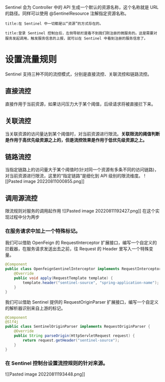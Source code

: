 Sentinel 会为 Controller 中的 API 生成一个默认的资源名称，这个名称就是 URL 的路径。同样可以使用 @SentinelResource 注解指定资源名称。
```ad-note
title:在 Sentinel 中一切都是以“资源”的方式存在的。
```
```ad-important
title:登录 Sentinel 控制台后，左侧导航栏是看不到我们刚注册的微服务的。这是需要对服务发起调用，触发服务信息的上报，就可以在 Sentinel 中看到注册的服务信息了。
```
# 设置流量规则
Sentinel 支持三种不同的流控模式，分别是直接流控、关联流控和链路流控。
## 直接流控
直接作用于当前资源，如果访问压力大于某个阈值，后续请求将被直接拦下来。
## 关联流控
当关联资源的访问量达到某个阈值时，对当前资源进行限流。**关联限流的阈值判断是作用于高优先级资源之上的，但是流控效果是作用于低优先级资源之上。**
## 链路流控
当指定链路上的访问量大于某个阈值时(针对同一个资源有多条不同的访问链路)，对当前资源进行限流，这里的“指定链路”是细化到 API 级别的限流维度。
![[Pasted image 20220811000855.png]]
## 调用源流控
限流规则对服务的调用起作用
![[Pasted image 20220811192427.png]]
在这个实现过程中分为两步
### 在服务请求中加上一个特殊标记。
我们可以借助 OpenFeign 的 RequestInterceptor 扩展接口，编写一个自定义的拦截器，在服务请求发送出去之前，往 Request 的 Header 里写入一个特殊变量。
```java
@Component
public class OpenfeignSentinelInterceptor implements RequestInterceptor {
	@Override 
	public void apply(RequestTemplate template) {
		template.header("sentinel-source", "spring-application-name"); 
	} 
}
```
我们可以借助 Sentinel 提供的 RequestOriginParser 扩展接口，编写一个自定义的解析器识别来自上游的标记。
```java
@Component 
@Slf4j 
public class SentinelOriginParser implements RequestOriginParser { 
	@Override 
	public String parseOrigin(HttpServletRequest request) { 
		return request.getHeader("sentinel-source");
	}
}
```
### 在 Sentinel 控制台设置流控规则的针对来源。
![[Pasted image 20220811193448.png]]
